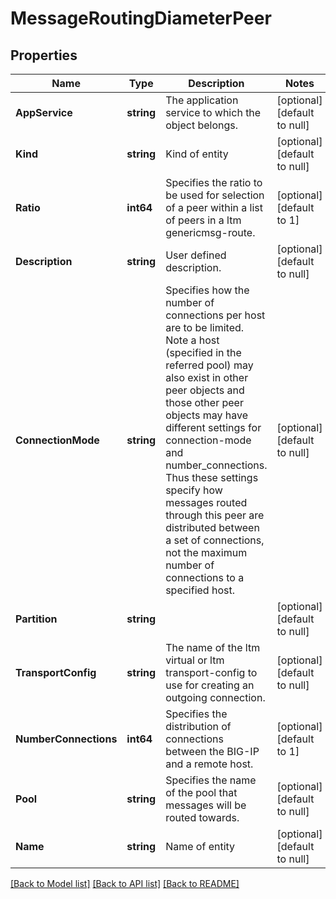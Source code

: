 # MessageRoutingDiameterPeer

## Properties
Name | Type | Description | Notes
------------ | ------------- | ------------- | -------------
**AppService** | **string** | The application service to which the object belongs. | [optional] [default to null]
**Kind** | **string** | Kind of entity | [optional] [default to null]
**Ratio** | **int64** | Specifies the ratio to be used for selection of a peer within a list of peers in a ltm genericmsg-route. | [optional] [default to 1]
**Description** | **string** | User defined description. | [optional] [default to null]
**ConnectionMode** | **string** | Specifies how the number of connections per host are to be limited. Note a host (specified in the referred pool) may also exist in other peer objects and those other peer objects may have different settings for connection-mode and number_connections. Thus these settings specify how messages routed through this peer are distributed between a set of connections, not the maximum number of connections to a specified host. | [optional] [default to null]
**Partition** | **string** |  | [optional] [default to null]
**TransportConfig** | **string** | The name of the ltm virtual or ltm transport-config to use for creating an outgoing connection. | [optional] [default to null]
**NumberConnections** | **int64** | Specifies the distribution of connections between the BIG-IP and a remote host. | [optional] [default to 1]
**Pool** | **string** | Specifies the name of the pool that messages will be routed towards. | [optional] [default to null]
**Name** | **string** | Name of entity | [optional] [default to null]

[[Back to Model list]](../README.md#documentation-for-models) [[Back to API list]](../README.md#documentation-for-api-endpoints) [[Back to README]](../README.md)


